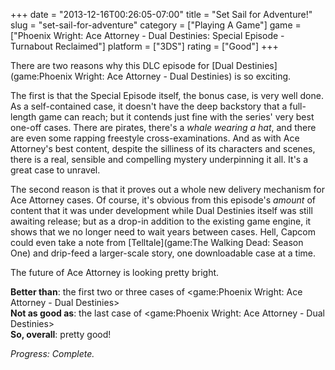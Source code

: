 +++
date = "2013-12-16T00:26:05-07:00"
title = "Set Sail for Adventure!"
slug = "set-sail-for-adventure"
category = ["Playing A Game"]
game = ["Phoenix Wright: Ace Attorney - Dual Destinies: Special Episode - Turnabout Reclaimed"]
platform = ["3DS"]
rating = ["Good"]
+++

There are two reasons why this DLC episode for [Dual Destinies](game:Phoenix Wright: Ace Attorney - Dual Destinies) is so exciting.

The first is that the Special Episode itself, the bonus case, is very well done.  As a self-contained case, it doesn't have the deep backstory that a full-length game can reach; but it contends just fine with the series' very best one-off cases.  There are pirates, there's a <i>whale wearing a hat</i>, and there are even some rapping freestyle cross-examinations.  And as with Ace Attorney's best content, despite the silliness of its characters and scenes, there is a real, sensible and compelling mystery underpinning it all.  It's a great case to unravel.

The second reason is that it proves out a whole new delivery mechanism for Ace Attorney cases.  Of course, it's obvious from this episode's <i>amount</i> of content that it was under development while Dual Destinies itself was still awaiting release; but as a drop-in addition to the existing game engine, it shows that we no longer need to wait years between cases.  Hell, Capcom could even take a note from [Telltale](game:The Walking Dead: Season One) and drip-feed a larger-scale story, one downloadable case at a time.

The future of Ace Attorney is looking pretty bright.

<b>Better than</b>: the first two or three cases of <game:Phoenix Wright: Ace Attorney - Dual Destinies>  
<b>Not as good as</b>: the last case of <game:Phoenix Wright: Ace Attorney - Dual Destinies>  
<b>So, overall</b>: pretty good!

<i>Progress: Complete.</i>
